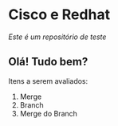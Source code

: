 # Cisco e Redhat

*Este é um repositório de teste*

## Olá! Tudo bem?

Itens a serem avaliados:
1. Merge
2. Branch 
3. Merge do Branch

